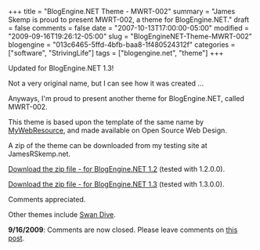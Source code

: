 +++
title = "BlogEngine.NET Theme - MWRT-002"
summary = "James Skemp is proud to present MWRT-002, a theme for BlogEngine.NET."
draft = false
comments = false
date = "2007-10-13T17:00:00-05:00"
modified = "2009-09-16T19:26:12-05:00"
slug = "BlogEngineNET-Theme-MWRT-002"
blogengine = "013c6465-5ffd-4bfb-baa8-1f480524312f"
categories = ["software", "StrivingLife"]
tags = ["blogengine.net", "theme"]
+++

<div class="note">
<p>Updated for BlogEngine.NET 1.3!</p>
</div>
<p>Not a very original name, but I can see how it was created ...</p>
<p>Anyways, I'm proud to present another theme for BlogEngine.NET, called MWRT-002.</p>
<p>This theme is based upon the template of the same name by <a rel="nofollow" href="http://www.oswd.org/design/preview/id/2731/" target="_blank">MyWebResource</a>, and made available on Open Source Web Design.</p>
<p>A zip of the theme can be downloaded from my testing site at JamesRSkemp.net.</p>
<p><a href="http://jamesrskemp.net/be_themes/MWRT-002_1.2.zip">Download the zip file - for BlogEngine.NET 1.2</a> (tested with 1.2.0.0).</p>
<p><a href="http://jamesrskemp.net/be_themes/MWRT-002_1.3.zip">Download the zip file - for BlogEngine.NET 1.3</a> (tested with 1.3.0.0).</p>
<p>Comments appreciated.</p>
<p>Other themes include <a href="/words/post/BlogEngineNET-11-Theme---Swan-Dive.aspx">Swan Dive</a>.</p>
<p><strong>9/16/2009</strong>: Comments are now closed. Please leave comments on <a href="http://strivinglife.com/words/post/James-Skemps-BlogEngineNET-themes.aspx">this post</a>.</p>
